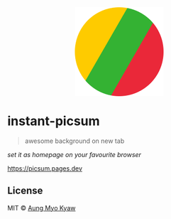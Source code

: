 <div align="center">
  <img src="./src/assets/picsum.png" alt="picsum.pages.dev" align="center" width="200">
</div>

# instant-picsum

> awesome background on new tab

_set it as homepage on your favourite browser_

https://picsum.pages.dev

## License

MIT © [Aung Myo Kyaw](https://github.com/AungMyoKyaw)
